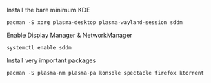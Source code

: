 Install the bare minimum KDE

    pacman -S xorg plasma-desktop plasma-wayland-session sddm
  
Enable Display Manager & NetworkManager

    systemctl enable sddm

Install very important packages

    pacman -S plasma-nm plasma-pa konsole spectacle firefox ktorrent
